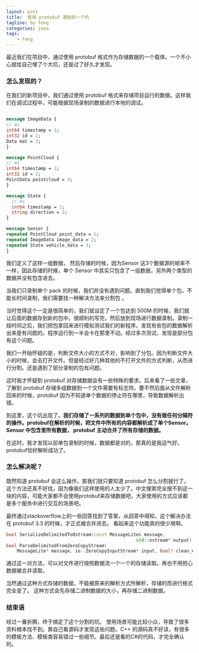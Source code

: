 ```yaml
---
layout: post
title:  使用 protobuf 遇到的一个坑
tagline: by feng
categories: java
tags: 
    - feng
---
```


最近我们在项目中，通过使用 protobuf 格式作为存储数据的一个载体。一个不小心就给自己埋了个大坑，还是过了好久才发现。

### 怎么发现的？

在我们的新项目中，我们通过使用 protobuf 格式来存储项目运行的数据。这样我们在调试过程中，可能根据现场录制的数据进行本地的调试。

```protobuf

message ImageData {
// ms
int64 timestamp = 1;
int32 id = 2;
Data mat = 3;
}

message PointCloud {
// ms
int64 timestamp = 1;
int32 id = 2;
PointData pointcloud = 3;
}

message State {
  // ms
  int64 timestamp = 1;
  string direction = 2;
}

message Sensor {
repeated PointCloud point_data = 1;
repeated ImageData image_data = 2;
repeated State vehicle_data = 3;
}
```

我们定义了这样一组数据， 然后存储的时候，因为Sensor 这3个数据源的帧率不一样，因此存储的时候，单个 Sensor 中其实只包含了一组数据，另外两个类型的数据并没有包含进去。

当我们只录制单个 pack 的时候，我们并没有遇到问题。直到我们觉得单个包，不能长时间录制，我们需要找一种解决方法来分割包 。

当时觉得这个一定是很简单的，我们就设定了一个包达到 500M 的时候，我们就让后面的数据存到新的包中。很顺利的写完，然后放到现场进行数据录制。录制一段时间之后，我们把包拿回来进行模拟测试我们的新程序。发现有些包的数据解析出来是有问题的。程序运行到一半会卡在那里不动。经过多次测试，发现是部分包有这个问题。

我们一开始怀疑的是，判断文件大小的方式不对，影响到了分包。因为判断文件大小的时候，会去打开文件。但是经过好几种其他的不打开文件的方式判断，从而进行分割。还是遇到了部分录制的包有问题。

这时我才怀疑到 protobuf 对存储数据会有一些特殊的要求。后来看了一些文章，了解到 protobuf 存储多组数据到一个文件需要有标志符。要不然后面从文件解析回来的时候，protobuf 因为不知道单个数据的停止符在哪里，导致数据解析出错。

到这里，这个坑出现了。**我们存储了一系列的数据到单个包中，没有做任何分隔符的操作。protobuf在解析的时候，把文件中所有的内容都解析成了单个Sensor。Sensor 中包含里所有数据， protobuf 主动合并了所有存储的数据。**

在这时，我才发现以前单包录制的时候，数据都是对的，那真的是我运气好。protobuf恰好解析成功了。

### 怎么解决呢？

既然知道 protobuf 会这么操作，那我们就只要知道 protobuf 怎么分割就行了。这个方法还真不好找，因为像我们这样使用的人太少了。中文搜索完全搜不到这一块的内容，可能大家都不会使用protobuf来存储数据吧，大家使用的方式应该都是多个服务中进行交互的场景吧。

最终通过stackoverflow上的一些回答找到了答案，从回答中得知，这个解决办法在 protobuf 3.3 的时候，才正式被合并进去。 看起来这个功能真的很少用啊。

```cpp
bool SerializeDelimitedToOstream(const MessageLite& message,
                                                 std::ostream* output);
bool ParseDelimitedFromZeroCopyStream(
    MessageLite* message, io::ZeroCopyInputStream* input, bool* clean_eof);
```

通过这一对方法，可以对文件进行按照数据流一个一个的存储读取。再也不用担心数据被合并读取。 

当然通过这种方式存储的数据，不能被原来的解析方式所解析，存储的而进行格式完全变了。 这种方式会先存储二进制数据的大小，再存储二进制数据。

### 结束语

经过一番折腾，终于搞定了这个分割的坑。 使用场景可能比较小众，导致了很多资料根本找不到。靠自己看源码才发现这些问题。C++ 的源码真不好读，有很多的模板方法、模板类容易错过一些细节。最后还是看的C#的代码，才完全确认的。